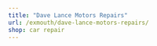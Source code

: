 ```yaml
---
title: "Dave Lance Motors Repairs"
url: /exmouth/dave-lance-motors-repairs/
shop: car repair
---
```

